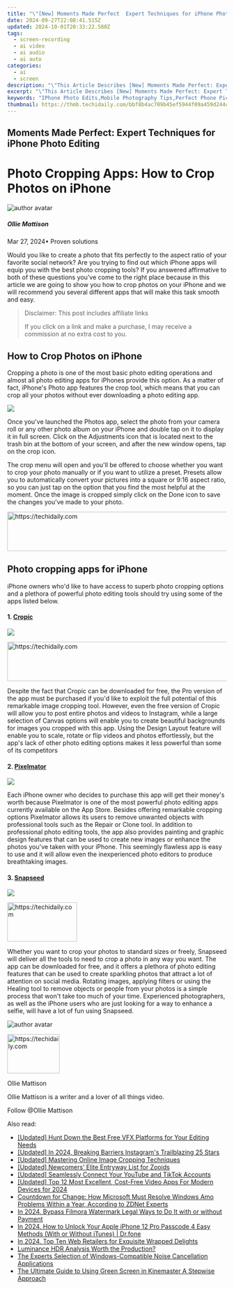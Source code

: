 ```yaml
---
title: "\"[New] Moments Made Perfect  Expert Techniques for iPhone Photo Editing for 2024\""
date: 2024-09-27T22:08:41.515Z
updated: 2024-10-01T20:33:22.580Z
tags: 
  - screen-recording
  - ai video
  - ai audio
  - ai auto
categories: 
  - ai
  - screen
description: "\"This Article Describes [New] Moments Made Perfect: Expert Techniques for iPhone Photo Editing for 2024\""
excerpt: "\"This Article Describes [New] Moments Made Perfect: Expert Techniques for iPhone Photo Editing for 2024\""
keywords: "IPhone Photo Edits,Mobile Photography Tips,Perfect Phone Pics,Pro Photo Editing Apps,Enhance iPhone Shots,Expert Photo Retouch,Editing Photos on iPhones"
thumbnail: https://thmb.techidaily.com/bbf8b4ac709b45ef5944f09a459d244c293de523e01954b86b12ee5efc9e9834.jpg
---
```


## Moments Made Perfect: Expert Techniques for iPhone Photo Editing

# Photo Cropping Apps: How to Crop Photos on iPhone

![author avatar](https://images.wondershare.com/filmora/article-images/ollie-mattison.jpg)

##### Ollie Mattison

 Mar 27, 2024• Proven solutions

 Would you like to create a photo that fits perfectly to the aspect ratio of your favorite social network? Are you trying to find out which iPhone apps will equip you with the best photo cropping tools? If you answered affirmative to both of these questions you've come to the right place because in this article we are going to show you how to crop photos on your iPhone and we will recommend you several different apps that will make this task smooth and easy.

>  Disclaimer: This post includes affiliate links
>
>  If you click on a link and make a purchase, I may receive a commission at no extra cost to you.
>

## How to Crop Photos on iPhone

 Cropping a photo is one of the most basic photo editing operations and almost all photo editing apps for iPhones provide this option. As a matter of fact, iPhone's Photo app features the crop tool, which means that you can crop all your photos without ever downloading a photo editing app.

![](https://images.wondershare.com/filmora/article-images/crop-photo-on-iphone.gif)

 Once you've launched the Photos app, select the photo from your camera roll or any other photo album on your iPhone and double tap on it to display it in full screen. Click on the Adjustments icon that is located next to the trash bin at the bottom of your screen, and after the new window opens, tap on the crop icon.

 The crop menu will open and you'll be offered to choose whether you want to crop your photo manually or if you want to utilize a preset. Presets allow you to automatically convert your pictures into a square or 9:16 aspect ratio, so you can just tap on the option that you find the most helpful at the moment. Once the image is cropped simply click on the Done icon to save the changes you've made to your photo.

<!-- affiliate ads begin -->
<a href="https://appsumo.8odi.net/c/5597632/2118326/7443" target="_top" id="2118326">
  <img src="//a.impactradius-go.com/display-ad/7443-2118326" border="0" alt="https://techidaily.com" width="728" height="90"/>
</a>
<img height="0" width="0" src="https://appsumo.8odi.net/i/5597632/2118326/7443" style="position:absolute;visibility:hidden;" border="0" />
<!-- affiliate ads end -->

## Photo cropping apps for iPhone

 iPhone owners who'd like to have access to superb photo cropping options and a plethora of powerful photo editing tools should try using some of the apps listed below.

#### 1\. [Cropic](https://itunes.apple.com/gb/app/cropic-crop-photo-video-insta-size-layout/id662802077?mt=8)

![](https://images.wondershare.com/filmora/article-images/cropic.jpg)

<!-- affiliate ads begin -->
<a href="https://aligracehair.sjv.io/c/5597632/1886003/19272" target="_top" id="1886003">
  <img src="//a.impactradius-go.com/display-ad/19272-1886003" border="0" alt="https://techidaily.com" width="728" height="90"/>
</a>
<img height="0" width="0" src="https://aligracehair.sjv.io/i/5597632/1886003/19272" style="position:absolute;visibility:hidden;" border="0" />
<!-- affiliate ads end -->

 Despite the fact that Cropic can be downloaded for free, the Pro version of the app must be purchased if you'd like to exploit the full potential of this remarkable image cropping tool. However, even the free version of Cropic will allow you to post entire photos and videos to Instagram, while a large selection of Canvas options will enable you to create beautiful backgrounds for images you cropped with this app. Using the Design Layout feature will enable you to scale, rotate or flip videos and photos effortlessly, but the app's lack of other photo editing options makes it less powerful than some of its competitors

#### 2\. [Pixelmator](https://itunes.apple.com/us/app/pixelmator/id924695435?mt=8)

![](https://images.wondershare.com/filmora/article-images/pixelmator-app.jpg)

 Each iPhone owner who decides to purchase this app will get their money's worth because Pixelmator is one of the most powerful photo editing apps currently available on the App Store. Besides offering remarkable cropping options Pixelmator allows its users to remove unwanted objects with professional tools such as the Repair or Clone tool. In addition to professional photo editing tools, the app also provides painting and graphic design features that can be used to create new images or enhance the photos you've taken with your iPhone. This seemingly flawless app is easy to use and it will allow even the inexperienced photo editors to produce breathtaking images.

#### 3\. [Snapseed](https://itunes.apple.com/us/app/snapseed/id439438619?mt=8)

![](https://images.wondershare.com/filmora/article-images/snapseed.jpg)

<!-- affiliate ads begin -->
<a href="https://aligracehair.sjv.io/c/5597632/2135366/19272" target="_top" id="2135366">
  <img src="//a.impactradius-go.com/display-ad/19272-2135366" border="0" alt="https://techidaily.com" width="160" height="90"/>
</a>
<img height="0" width="0" src="https://aligracehair.sjv.io/i/5597632/2135366/19272" style="position:absolute;visibility:hidden;" border="0" />
<!-- affiliate ads end -->

 Whether you want to crop your photos to standard sizes or freely, Snapseed will deliver all the tools to need to crop a photo in any way you want. The app can be downloaded for free, and it offers a plethora of photo editing features that can be used to create sparkling photos that attract a lot of attention on social media. Rotating images, applying filters or using the Healing tool to remove objects or people from your photos is a simple process that won't take too much of your time. Experienced photographers, as well as the iPhone users who are just looking for a way to enhance a selfie, will have a lot of fun using Snapseed.

![author avatar](https://images.wondershare.com/filmora/article-images/ollie-mattison.jpg)

<!-- affiliate ads begin -->
<a href="https://aligracehair.sjv.io/c/5597632/2135407/19272" target="_top" id="2135407">
  <img src="//a.impactradius-go.com/display-ad/19272-2135407" border="0" alt="https://techidaily.com" width="120" height="90"/>
</a>
<img height="0" width="0" src="https://aligracehair.sjv.io/i/5597632/2135407/19272" style="position:absolute;visibility:hidden;" border="0" />
<!-- affiliate ads end -->

Ollie Mattison

Ollie Mattison is a writer and a lover of all things video.

Follow @Ollie Mattison


<ins class="adsbygoogle"
     style="display:block"
     data-ad-format="autorelaxed"
     data-ad-client="ca-pub-7571918770474297"
     data-ad-slot="1223367746"></ins>



<ins class="adsbygoogle"
     style="display:block"
     data-ad-client="ca-pub-7571918770474297"
     data-ad-slot="8358498916"
     data-ad-format="auto"
     data-full-width-responsive="true"></ins>


<span class="atpl-alsoreadstyle">Also read:</span>
<div><ul>
<li><a href="https://article-knowledge.techidaily.com/updated-hunt-down-the-best-free-vfx-platforms-for-your-editing-needs/"><u>[Updated] Hunt Down the Best Free VFX Platforms for Your Editing Needs</u></a></li>
<li><a href="https://instagram-videos.techidaily.com/updated-in-2024-breaking-barriers-instagrams-trailblazing-25-stars/"><u>[Updated] In 2024, Breaking Barriers Instagram's Trailblazing 25 Stars</u></a></li>
<li><a href="https://article-knowledge.techidaily.com/updated-mastering-online-image-cropping-techniques/"><u>[Updated] Mastering Online Image Cropping Techniques</u></a></li>
<li><a href="https://article-knowledge.techidaily.com/updated-newcomers-elite-entryway-list-for-zooids/"><u>[Updated] Newcomers’ Elite Entryway List for Zooids</u></a></li>
<li><a href="https://facebook-video-footage.techidaily.com/updated-seamlessly-connect-your-youtube-and-tiktok-accounts/"><u>[Updated] Seamlessly Connect Your YouTube and TikTok Accounts</u></a></li>
<li><a href="https://article-knowledge.techidaily.com/updated-top-12-most-excellent-cost-free-video-apps-for-modern-devices-for-2024/"><u>[Updated] Top 12 Most Excellent, Cost-Free Video Apps For Modern Devices for 2024</u></a></li>
<li><a href="https://win-special.techidaily.com/countdown-for-change-how-microsoft-must-resolve-windows-amo-problems-within-a-year-according-to-zdnet-experts/"><u>Countdown for Change: How Microsoft Must Resolve Windows Amo Problems Within a Year, According to ZDNet Experts</u></a></li>
<li><a href="https://ai-vdieo-software.techidaily.com/in-2024-bypass-filmora-watermark-legal-ways-to-do-it-with-or-without-payment/"><u>In 2024, Bypass Filmora Watermark Legal Ways to Do It with or without Payment</u></a></li>
<li><a href="https://iphone-unlock.techidaily.com/in-2024-how-to-unlock-your-apple-iphone-12-pro-passcode-4-easy-methods-with-or-without-itunes-drfone-by-drfone-ios/"><u>In 2024, How to Unlock Your Apple iPhone 12 Pro Passcode 4 Easy Methods (With or Without iTunes) | Dr.fone</u></a></li>
<li><a href="https://some-tips.techidaily.com/in-2024-top-ten-web-retailers-for-exquisite-wrapped-delights/"><u>In 2024, Top Ten Web Retailers for Exquisite Wrapped Delights</u></a></li>
<li><a href="https://extra-hints.techidaily.com/luminance-hdr-analysis-worth-the-production/"><u>Luminance HDR Analysis Worth the Production?</u></a></li>
<li><a href="https://voice-adjusting.techidaily.com/the-experts-selection-of-windows-compatible-noise-cancellation-applications/"><u>The Experts Selection of Windows-Compatible Noise Cancellation Applications</u></a></li>
<li><a href="https://extra-lessons.techidaily.com/the-ultimate-guide-to-using-green-screen-in-kinemaster-a-stepwise-approach/"><u>The Ultimate Guide to Using Green Screen in Kinemaster A Stepwise Approach</u></a></li>
</ul></div>

